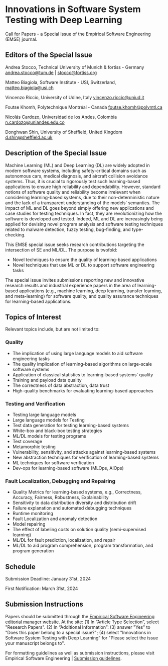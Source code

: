 # Innovations in Software System Testing with Deep Learning

Call for Papers - a Special Issue of the Empirical Software Engineering (EMSE) journal.

## Editors of the Special Issue
Andrea Stocco, Technical University of Munich & fortiss - Germany 
andrea.stocco@tum.de | stocco@fortiss.org

Matteo Biagiola, Software Institute - USI, Switzerland, 
matteo.biagiola@usi.ch 

Vincenzo Riccio, University of Udine, Italy
vincenzo.riccio@uniud.it

Foutse Khomh, Polytechnique Montréal - Canada
foutse.khomh@polymtl.ca

Nicolás Cardozo, Universidad de los Andes, Colombia
n.cardozo@uniandes.edu.co

Donghwan Shin, University of Sheffield, United Kingdom
d.shin@sheffield.ac.uk


## Description of the Special Issue
Machine Learning (ML) and Deep Learning (DL) are widely adopted in modern software systems, including safety-critical domains such as autonomous cars, medical diagnosis, and aircraft collision avoidance systems. Thus, it is crucial to rigorously test such learning-based applications to ensure high reliability and dependability. However, standard notions of software quality and reliability become irrelevant when considering learning-based systems, due to their non-deterministic nature and the lack of a transparent understanding of the models' semantics. The impact of ML and DL goes beyond simply offering new applications and case studies for testing techniques. In fact, they are revolutionizing how the software is developed and tested. Indeed, ML and DL are increasingly being applied for devising novel program analysis and software testing techniques related to malware detection, fuzzy testing, bug-finding, and type-checking.

This EMSE special issue seeks research contributions targeting the intersection of SE and ML/DL. The purpose is twofold: 
- Novel techniques to ensure the quality of learning-based applications 
- Novel techniques that use ML or DL to support software engineering tasks

The special issue invites submissions reporting new and innovative research results and industrial experience papers in the area of learning-based applications (e.g., machine learning, deep learning, transfer learning, and meta-learning) for software quality, and quality assurance techniques for learning-based applications.

## Topics of Interest

Relevant topics include, but are not limited to:

### Quality
- The implication of using large language models to aid  software engineering tasks
- The quality implication of learning-based algorithms on large-scale software systems
- Application of classical statistics to learning-based systems' quality
- Training and payload data quality
- The correctness of data abstraction, data trust
- High-quality benchmarks for evaluating learning-based approaches

### Testing and Verification
- Testing large language models 
- Large language models for Testing 
- Test data generation for testing learning-based systems
- White-box and black-box testing strategies
- ML/DL models for testing programs
- Test coverage
- Metamorphic testing
- Vulnerability, sensitivity, and attacks against learning-based systems
- New abstraction techniques for verification of learning-based systems
- ML techniques for software verification
- Dev-ops for learning-based software (MLOps, AIOps)

### Fault Localization, Debugging and Repairing
- Quality Metrics for learning-based systems, e.g., Correctness, Accuracy, Fairness, Robustness, Explainability
- Sensitivity to data distribution diversity and distribution drift
- Failure explanation and automated debugging techniques
- Runtime monitoring
- Fault Localization and anomaly detection
- Model repairing
- The effect of labeling costs on solution quality (semi-supervised learning)
- ML/DL for fault prediction, localization, and repair
- ML/DL to aid program comprehension, program transformation, and program generation

## Schedule
Submission Deadline: January 31st, 2024

First Notification: March 31st, 2024

## Submission Instructions
Papers should be submitted through the [Empirical Software Engineering editorial manager website](http://www.editorialmanager.com/emse/).
At the site: 
(1) In “Article Type Selection”, select "Research Papers".
(2) In “Additional Information”:
(3) answer "Yes" to "Does this paper belong to a special issue?";
(4) select "Innovations in Software System Testing with Deep Learning” for "Please select the issue your manuscript belongs to".

For formatting guidelines as well as submission instructions, please visit Empirical Software Engineering | [Submission guidelines](springer.com).
